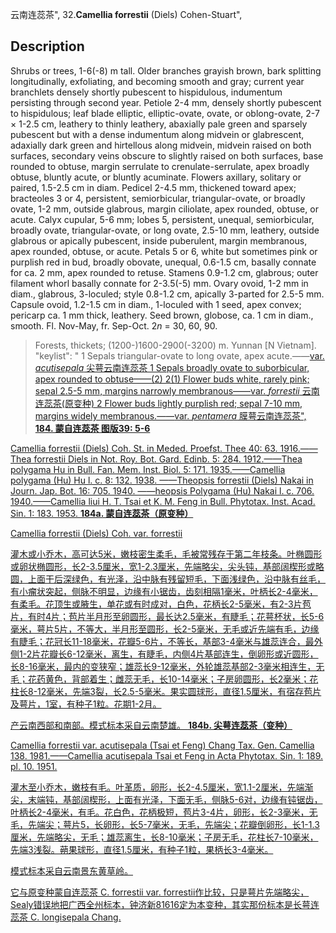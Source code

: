 云南连蕊茶",
32.**Camellia forrestii** (Diels) Cohen-Stuart",

## Description
Shrubs or trees, 1-6(-8) m tall. Older branches grayish brown, bark splitting longitudinally, exfoliating, and becoming smooth and gray; current year branchlets densely shortly pubescent to hispidulous, indumentum persisting through second year. Petiole 2-4 mm, densely shortly pubescent to hispidulous; leaf blade elliptic, elliptic-ovate, ovate, or oblong-ovate, 2-7 × 1-2.5 cm, leathery to thinly leathery, abaxially pale green and sparsely pubescent but with a dense indumentum along midvein or glabrescent, adaxially dark green and hirtellous along midvein, midvein raised on both surfaces, secondary veins obscure to slightly raised on both surfaces, base rounded to obtuse, margin serrulate to crenulate-serrulate, apex broadly obtuse, bluntly acute, or bluntly acuminate. Flowers axillary, solitary or paired, 1.5-2.5 cm in diam. Pedicel 2-4.5 mm, thickened toward apex; bracteoles 3 or 4, persistent, semiorbicular, triangular-ovate, or broadly ovate, 1-2 mm, outside glabrous, margin ciliolate, apex rounded, obtuse, or acute. Calyx cupular, 5-6 mm; lobes 5, persistent, unequal, semiorbicular, broadly ovate, triangular-ovate, or long ovate, 2.5-10 mm, leathery, outside glabrous or apically pubescent, inside puberulent, margin membranous, apex rounded, obtuse, or acute. Petals 5 or 6, white but sometimes pink or purplish red in bud, broadly obovate, unequal, 0.6-1.5 cm, basally connate for ca. 2 mm, apex rounded to retuse. Stamens 0.9-1.2 cm, glabrous; outer filament whorl basally connate for 2-3.5(-5) mm. Ovary ovoid, 1-2 mm in diam., glabrous, 3-loculed; style 0.8-1.2 cm, apically 3-parted for 2.5-5 mm. Capsule ovoid, 1.2-1.5 cm in diam., 1-loculed with 1 seed, apex convex; pericarp ca. 1 mm thick, leathery. Seed brown, globose, ca. 1 cm in diam., smooth. Fl. Nov-May, fr. Sep-Oct. 2*n* = 30, 60, 90.

> Forests, thickets; (1200-)1600-2900(-3200) m. Yunnan [N Vietnam].
  "keylist": "
1 Sepals triangular-ovate to long ovate, apex acute.——<a href='/info/Camellia forrestii var. acutisepala?t=foc'>var. *acutisepala* 尖萼云南连蕊茶
1 Sepals broadly ovate to suborbicular, apex rounded to obtuse——(2)
2(1) Flower buds white, rarely pink; sepal 2.5-5 mm, margins narrowly membranous——<a href='/info/Camellia forrestii var. forrestii?t=foc'>var. *forrestii* 云南连蕊茶(原变种)
2 Flower buds lightly purplish red; sepal 7-10 mm, margins widely membranous.——<a href='/info/Camellia forrestii var. pentamera?t=foc'>var. *pentamera* 膜萼云南连蕊茶",
**184. 蒙自连蕊茶 图版39: 5-6**

Camellia forrestii (Diels) Coh. St. in Meded. Proefst. Thee 40: 63. 1916.——Thea forrestii Diels in Not. Roy. Bot. Gard. Edinb. 5: 284. 1912.——Thea polygama Hu in Bull. Fan. Mem. Inst. Biol. 5: 171. 1935.——Camellia polygama (Hu) Hu l. c. 8: 132. 1938. ——Theopsis forrestii (Diels) Nakai in Journ. Jap. Bot. 16: 705. 1940. ——heopsis Polygama (Hu) Nakai l. c. 706. 1940.——Camellia liui H. T. Tsai et K. M. Feng in Bull. Phytotax. Inst. Acad. Sin. 1: 183. 1953.
**184a. 蒙自连蕊茶（原变种）**

Camellia forrestii (Diels) Coh. var. forrestii

灌木或小乔木，高可达5米，嫩枝密生柔毛，毛被常残存于第二年枝条。叶椭圆形或卵状椭圆形，长2-3.5厘米，宽1-2.3厘米，先端略尖，尖头钝，基部阔楔形或略圆，上面干后深绿色，有光泽，沿中脉有残留短毛，下面浅绿色，沿中脉有丝毛，有小瘤状突起，侧脉不明显，边缘有小锯齿，齿刻相隔1毫米，叶柄长2-4毫米，有柔毛。花顶生或腋生，单花或有时成对，白色，花柄长2-5毫米，有2-3片苞片，有时4片；苞片半月形至卵圆形，最长达2.5毫米，有睫毛；花萼杯状，长5-6毫米，萼片5片，不等大，半月形至圆形，长2-5毫米，无毛或近先端有毛，边缘有睫毛；花冠长11-18毫米，花瓣5-6片，不等长，基部3-4毫米与雄蕊连合，最外侧1-2片花瓣长6-12毫米，离生，有睫毛，内侧4片基部连生，倒卵形或近圆形，长8-16毫米，最内的变狭窄；雄蕊长9-12毫米，外轮雄蕊基部2-3毫米相连生，无毛；花药黄色，背部着生；雌蕊无毛，长10-14毫米；子房卵圆形，长2毫米；花柱长8-12毫米，先端3裂，长2.5-5毫米。果实圆球形，直径1.5厘米，有宿存苞片及萼片，1室，有种子1粒。花期1-2月。

产云南西部和南部。模式标本采自云南楚雄。
**184b. 尖萼连蕊茶（变种）**

Camellia forrestii var. acutisepala (Tsai et Feng) Chang Tax. Gen. Camellia 138. 1981.——Camellia acutisepala Tsai et Feng in Acta Phytotax. Sin. 1: 189. pl. 10. 1951.

灌木至小乔木，嫩枝有毛。叶革质，卵形，长2-4.5厘米，宽1.1-2厘米，先端渐尖，末端钝，基部阔楔形，上面有光泽，下面无毛，侧脉5-6对，边缘有钝锯齿，叶柄长2-4毫米，有毛。花白色，花柄极短，苞片3-4片，卵形，长2-3毫米，无毛，先端尖；萼片5，长卵形，长5-7毫米，无毛，先端尖；花瓣倒卵形，长1-1.3厘米，先端略尖，无毛；雄蕊离生，长8-10毫米；子房无毛，花柱长7-10毫米，先端3浅裂。蒴果球形，直径1.5厘米，有种子1粒，果柄长3-4毫米。

模式标本采自云南景东黄草岭。

它与原变种蒙自连蕊茶 C. forrestii var. forrestii作比较，只是萼片先端略尖，Sealy错误地把广西全州标本，钟济新81616定为本变种，其实那份标本是长萼连蕊茶 C. longisepala Chang.
